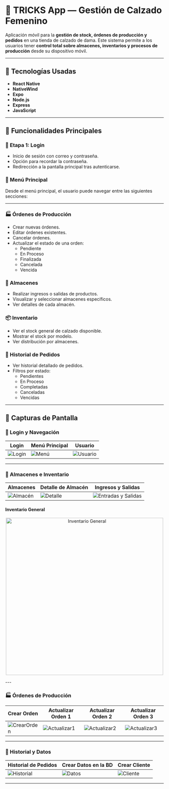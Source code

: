 # 👠 TRICKS App — Gestión de Calzado Femenino

Aplicación móvil para la **gestión de stock, órdenes de producción y pedidos** en una tienda de calzado de dama. Este sistema permite a los usuarios tener **control total sobre almacenes, inventarios y procesos de producción** desde su dispositivo móvil.

---

## 🚀 Tecnologías Usadas

- **React Native**
- **NativeWind**
- **Expo**
- **Node.js**
- **Express**
- **JavaScript**

---

## 🧾 Funcionalidades Principales

### 🔐 Etapa 1: Login
- Inicio de sesión con correo y contraseña.
- Opción para recordar la contraseña.
- Redirección a la pantalla principal tras autenticarse.

### 🧭 Menú Principal
Desde el menú principal, el usuario puede navegar entre las siguientes secciones:

---

### 🏭 Órdenes de Producción
- Crear nuevas órdenes.
- Editar órdenes existentes.
- Cancelar órdenes.
- Actualizar el estado de una orden:
  - Pendiente
  - En Proceso
  - Finalizada
  - Cancelada
  - Vencida

### 🏬 Almacenes
- Realizar ingresos o salidas de productos.
- Visualizar y seleccionar almacenes específicos.
- Ver detalles de cada almacén.

### 📦 Inventario
- Ver el stock general de calzado disponible.
- Mostrar el stock por modelo.
- Ver distribución por almacenes.

### 🧾 Historial de Pedidos
- Ver historial detallado de pedidos.
- Filtros por estado:
  - Pendientes
  - En Proceso
  - Completadas
  - Canceladas
  - Vencidas

---

## 📸 Capturas de Pantalla

### 🔐 Login y Navegación
| Login | Menú Principal | Usuario |
|-------|----------------|---------|
| ![Login](./assets/readme/login.jpeg) | ![Menú](./assets/readme/drawer.jpeg) | ![Usuario](./assets/readme/dashboard.jpeg) |

---

### 🏬 Almacenes e Inventario
| Almacenes | Detalle de Almacén | Ingresos y Salidas |
|-----------|---------------------|---------------------|
| ![Almacén](./assets/readme/almacenes.jpeg) | ![Detalle](./assets/readme/detalle_almacen.jpeg) | ![Entradas y Salidas](./assets/readme/ingresos_salidas.jpeg) |

#### Inventario General

<p align="center">
  <img src="./assets/readme/Inventario.jpeg" alt="Inventario General" width="500"/>
</p>
---

### 🏭 Órdenes de Producción
| Crear Orden | Actualizar Orden 1 | Actualizar Orden 2 | Actualizar Orden 3 |
|-------------|---------------------|---------------------|---------------------|
| ![CrearOrden](./assets/readme/ordenes.jpeg) | ![Actualizar1](./assets/readme/opActualizar.jpeg) | ![Actualizar2](./assets/readme/opActualizar2.jpeg) | ![Actualizar3](./assets/readme/opActualizar3.jpeg) |

---

### 📜 Historial y Datos
| Historial de Pedidos | Crear Datos en la BD | Crear Cliente |
|----------------------|-----------------------|----------------|
| ![Historial](./assets/readme/historial.jpeg) | ![Datos](./assets/readme/datos.jpeg) | ![Cliente](./assets/readme/crearCliente.jpeg) |

---

